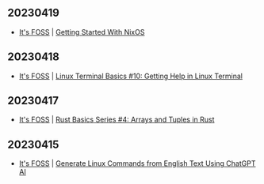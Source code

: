 ## 20230419
- [It's FOSS](https://itsfoss.com/) | [Getting Started With NixOS](https://itsfoss.com/nixos-tutorials/)

## 20230418
- [It's FOSS](https://itsfoss.com/) | [Linux Terminal Basics #10: Getting Help in Linux Terminal](https://itsfoss.com/linux-command-help/)

## 20230417
- [It's FOSS](https://itsfoss.com/) | [Rust Basics Series #4: Arrays and Tuples in Rust](https://itsfoss.com/rust-arrays-tuples/)

## 20230415
- [It's FOSS](https://itsfoss.com/) | [Generate Linux Commands from English Text Using ChatGPT AI](https://itsfoss.com/linux-terminal-ai/)

